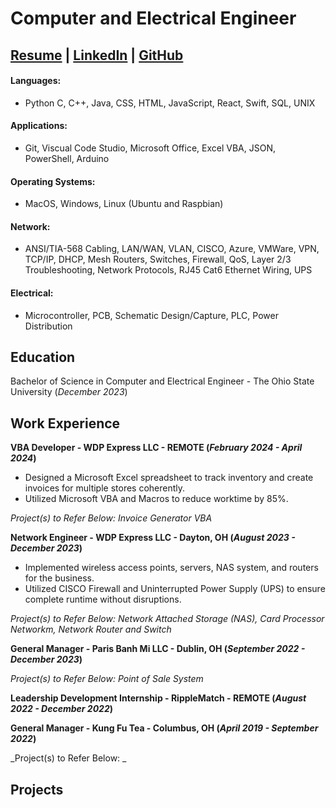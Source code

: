 # Computer and Electrical Engineer
## [Resume](/assets/pdf/Timmy_Le_Resume.pdf) | [LinkedIn](https://www.linkedin.com/in/timmy-le-7b4944159/) | [GitHub](https://github.com/TimmyLe9)

#### Languages:
  - Python C, C++, Java, CSS, HTML, JavaScript, React, Swift, SQL, UNIX

#### Applications:
  - Git, Viscual Code Studio, Microsoft Office, Excel VBA, JSON, PowerShell, Arduino

#### Operating Systems:
  - MacOS, Windows, Linux (Ubuntu and Raspbian)

#### Network:
  - ANSI/TIA-568 Cabling, LAN/WAN, VLAN, CISCO, Azure, VMWare, VPN, TCP/IP, DHCP, Mesh Routers, Switches, Firewall, QoS, Layer 2/3 Troubleshooting, Network Protocols, RJ45 Cat6 Ethernet Wiring, UPS

#### Electrical:
  - Microcontroller, PCB, Schematic Design/Capture, PLC, Power Distribution

## Education
  Bachelor of Science in Computer and Electrical Engineer - The Ohio State University (_December 2023_)

## Work Experience
**VBA Developer - WDP Express LLC - REMOTE (_February 2024 - April 2024_)**
  - Designed a Microsoft Excel spreadsheet to track inventory and create invoices for multiple stores coherently.
  - Utilized Microsoft VBA and Macros to reduce worktime by 85%. 

_Project(s) to Refer Below: Invoice Generator VBA_

**Network Engineer - WDP Express LLC - Dayton, OH (_August 2023 - December 2023_)**
  - Implemented wireless access points, servers, NAS system, and routers for the business.
  - Utilized CISCO Firewall and Uninterrupted Power Supply (UPS) to ensure complete runtime without disruptions.

_Project(s) to Refer Below: Network Attached Storage (NAS), Card Processor Networkm, Network Router and Switch_

**General Manager - Paris Banh Mi LLC - Dublin, OH (_September 2022 - December 2023_)**


_Project(s) to Refer Below: Point of Sale System_

**Leadership Development Internship - RippleMatch - REMOTE (_August 2022 - December 2022_)**

**General Manager - Kung Fu Tea - Columbus, OH (_April 2019 - September 2022_)**


_Project(s) to Refer Below: _

## Projects
